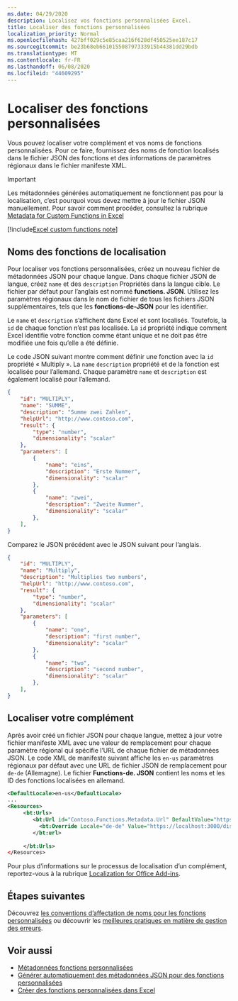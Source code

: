 ```yaml
---
ms.date: 04/29/2020
description: Localisez vos fonctions personnalisées Excel.
title: Localiser des fonctions personnalisées
localization_priority: Normal
ms.openlocfilehash: 427bff029c5e85caa216f628df450525ee187c17
ms.sourcegitcommit: be23b68eb661015508797333915b44381dd29bdb
ms.translationtype: MT
ms.contentlocale: fr-FR
ms.lasthandoff: 06/08/2020
ms.locfileid: "44609295"
---
```

# <a name="localize-custom-functions"></a>Localiser des fonctions personnalisées

Vous pouvez localiser votre complément et vos noms de fonctions personnalisées. Pour ce faire, fournissez des noms de fonction localisés dans le fichier JSON des fonctions et des informations de paramètres régionaux dans le fichier manifeste XML.

>[!IMPORTANT]
> Les métadonnées générées automatiquement ne fonctionnent pas pour la localisation, c’est pourquoi vous devez mettre à jour le fichier JSON manuellement. Pour savoir comment procéder, consultez la rubrique [Metadata for Custom Functions in Excel](custom-functions-json.md)

[!include[Excel custom functions note](../includes/excel-custom-functions-note.md)]

## <a name="localize-function-names"></a>Noms des fonctions de localisation

Pour localiser vos fonctions personnalisées, créez un nouveau fichier de métadonnées JSON pour chaque langue. Dans chaque fichier JSON de langue, créez `name` et des `description` Propriétés dans la langue cible. Le fichier par défaut pour l’anglais est nommé **functions. JSON**. Utilisez les paramètres régionaux dans le nom de fichier de tous les fichiers JSON supplémentaires, tels que les **fonctions-de-JSON** pour les identifier.

Le `name` et `description` s’affichent dans Excel et sont localisés. Toutefois, la `id` de chaque fonction n’est pas localisée. La `id` propriété indique comment Excel identifie votre fonction comme étant unique et ne doit pas être modifiée une fois qu’elle a été définie.

Le code JSON suivant montre comment définir une fonction avec la `id` propriété « Multiply ». La `name` `description` propriété et de la fonction est localisée pour l’allemand. Chaque paramètre `name` et `description` est également localisé pour l’allemand.

```JSON
{
    "id": "MULTIPLY",
    "name": "SUMME",
    "description": "Summe zwei Zahlen",
    "helpUrl": "http://www.contoso.com",
    "result": {
        "type": "number",
        "dimensionality": "scalar"
    },
    "parameters": [
        {
            "name": "eins",
            "description": "Erste Nummer",
            "dimensionality": "scalar"
        },
        {
            "name": "zwei",
            "description": "Zweite Nummer",
            "dimensionality": "scalar"
        },
    ],
}
```

Comparez le JSON précédent avec le JSON suivant pour l’anglais.

```JSON
{
    "id": "MULTIPLY",
    "name": "Multiply",
    "description": "Multiplies two numbers",
    "helpUrl": "http://www.contoso.com",
    "result": {
        "type": "number",
        "dimensionality": "scalar"
    },
    "parameters": [
        {
            "name": "one",
            "description": "first number",
            "dimensionality": "scalar"
        },
        {
            "name": "two",
            "description": "second number",
            "dimensionality": "scalar"
        },
    ],
}
```

## <a name="localize-your-add-in"></a>Localiser votre complément

Après avoir créé un fichier JSON pour chaque langue, mettez à jour votre fichier manifeste XML avec une valeur de remplacement pour chaque paramètre régional qui spécifie l’URL de chaque fichier de métadonnées JSON. Le code XML de manifeste suivant affiche les `en-us` paramètres régionaux par défaut avec une URL de fichier JSON de remplacement pour `de-de` (Allemagne). Le fichier **Functions-de. JSON** contient les noms et les ID des fonctions localisées en allemand.

```XML
<DefaultLocale>en-us</DefaultLocale>
...
<Resources>
     <bt:Urls>
        <bt:Url id="Contoso.Functions.Metadata.Url" DefaultValue="https://localhost:3000/dist/functions.json"/>
          <bt:Override Locale="de-de" Value="https://localhost:3000/dist/functions-de.json" />
        </bt:url>
        
     </bt:Urls>
</Resources>
```

Pour plus d’informations sur le processus de localisation d’un complément, reportez-vous à la rubrique [Localization for Office Add-ins](../develop/localization.md#control-localization-from-the-manifest).

## <a name="next-steps"></a>Étapes suivantes
Découvrez [les conventions d’affectation de noms pour les fonctions personnalisées](custom-functions-naming.md) ou découvrir les [meilleures pratiques en matière de gestion des erreurs](custom-functions-errors.md).

## <a name="see-also"></a>Voir aussi

* [Métadonnées fonctions personnalisées](custom-functions-json.md)
* [Générer automatiquement des métadonnées JSON pour des fonctions personnalisées](custom-functions-json-autogeneration.md)
* [Créer des fonctions personnalisées dans Excel](custom-functions-overview.md)
